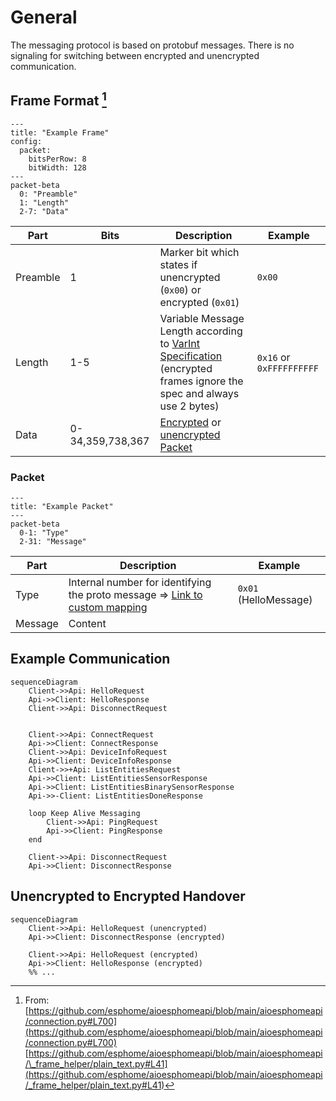 # General

The messaging protocol is based on protobuf messages. 
There is no signaling for switching between encrypted and unencrypted communication.

## Frame Format [^1]

```mermaid
---
title: "Example Frame"
config:
  packet:
    bitsPerRow: 8
    bitWidth: 128
---
packet-beta
  0: "Preamble"
  1: "Length"
  2-7: "Data"

```

| Part     | Bits     | Description                                                                                                   | Example                  |
| -------- | -------- | ------------------------------------------------------------------------------------------------------------- | ------------------------ |
| Preamble | 1        | Marker bit which states if unencrypted (`0x00`) or encrypted (`0x01`)                                         | `0x00`                   |
| Length   | 1-5      | Variable Message Length according to [VarInt Specification](https://protobuf.dev/programming-guides/encoding/) (encrypted frames ignore the spec and always use 2 bytes)| `0x16` or `0xFFFFFFFFFF` |
| Data     | 0-34,359,738,367 | [Encrypted](./encryption.md) or [unencrypted Packet](#packet)                                   |                          |

### Packet

```mermaid
---
title: "Example Packet"
---
packet-beta
  0-1: "Type"
  2-31: "Message"
```

| Part    | Description                                                                                                                                                                                      | Example               |
| ------- | ------------------------------------------------------------------------------------------------------------------------------------------------------------------------------------------------ | --------------------- |
| Type    | Internal number for identifying the proto message => [Link to custom mapping](https://github.com/esphome/aioesphomeapi/blob/71bcda2c2cf9aecf3843c01937a24e012f7a3244/aioesphomeapi/core.py#L321) | `0x01` (HelloMessage) |
| Message | Content                                                                                                                                                                                          |                       |

## Example Communication

```mermaid
sequenceDiagram
    Client->>Api: HelloRequest
    Api->>Client: HelloResponse
    Client->>Api: DisconnectRequest


    Client->>Api: ConnectRequest
    Api->>Client: ConnectResponse
    Client->>Api: DeviceInfoRequest
    Api->>Client: DeviceInfoResponse
    Client->>+Api: ListEntitiesRequest
    Api->>Client: ListEntitiesSensorResponse
    Api->>Client: ListEntitiesBinarySensorResponse
    Api->>-Client: ListEntitiesDoneResponse

    loop Keep Alive Messaging
        Client->>Api: PingRequest
        Api->>Client: PingResponse
    end

    Client->>Api: DisconnectRequest
    Api->>Client: DisconnectResponse

```




## Unencrypted to Encrypted Handover

```mermaid
sequenceDiagram
    Client->>Api: HelloRequest (unencrypted)
    Api->>Client: DisconnectResponse (encrypted)

    Client->>Api: HelloRequest (encrypted)
    Api->>Client: HelloResponse (encrypted)
    %% ...

```

[^1]:
    From: [https://github.com/esphome/aioesphomeapi/blob/main/aioesphomeapi/connection.py#L700](https://github.com/esphome/aioesphomeapi/blob/main/aioesphomeapi/connection.py#L700)
    [https://github.com/esphome/aioesphomeapi/blob/main/aioesphomeapi/\_frame_helper/plain_text.py#L41](https://github.com/esphome/aioesphomeapi/blob/main/aioesphomeapi/_frame_helper/plain_text.py#L41)
